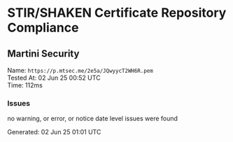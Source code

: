 # STIR/SHAKEN Certificate Repository Compliance

## Martini Security

Name: `https://p.mtsec.me/2e5a/JQwyycT2WH6R.pem`\
Tested At: 02 Jun 25 00:52 UTC\
Time: 112ms

### Issues

no warning, or error, or notice date level issues were found

Generated: 02 Jun 25 01:01 UTC